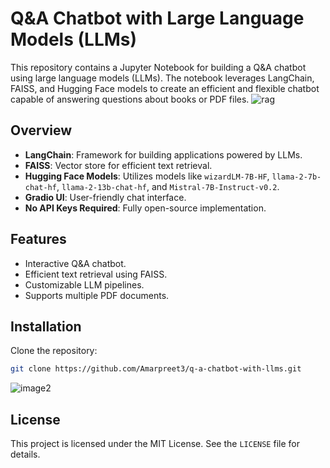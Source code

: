 # Q&A Chatbot with Large Language Models (LLMs)

This repository contains a Jupyter Notebook for building a Q&A chatbot using large language models (LLMs). The notebook leverages LangChain, FAISS, and Hugging Face models to create an efficient and flexible chatbot capable of answering questions about books or PDF files.
![rag](https://github.com/Amarpreet3/Q-A-chatbot-with-LLMs/assets/96805692/f83ac516-7907-4087-8b94-90efc3af7de1)

## Overview

- **LangChain**: Framework for building applications powered by LLMs.
- **FAISS**: Vector store for efficient text retrieval.
- **Hugging Face Models**: Utilizes models like `wizardLM-7B-HF`, `llama-2-7b-chat-hf`, `llama-2-13b-chat-hf`, and `Mistral-7B-Instruct-v0.2`.
- **Gradio UI**: User-friendly chat interface.
- **No API Keys Required**: Fully open-source implementation.

## Features

- Interactive Q&A chatbot.
- Efficient text retrieval using FAISS.
- Customizable LLM pipelines.
- Supports multiple PDF documents.

## Installation

Clone the repository:

   ```sh
   git clone https://github.com/Amarpreet3/q-a-chatbot-with-llms.git
   ```
![image2](https://github.com/Amarpreet3/Q-A-chatbot-with-LLMs/assets/96805692/a214fbee-f3c9-4326-9238-e9219f62abc0)




## License

This project is licensed under the MIT License. See the `LICENSE` file for details.
